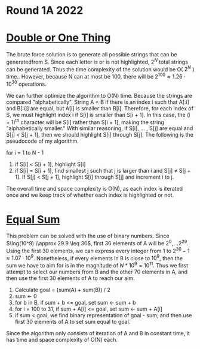# Round 1A 2022

# [Double or One Thing]([url](https://codingcompetitions.withgoogle.com/codejam/round/0000000000877ba5/0000000000aa8e9c))

The brute force solution is to generate all possible strings that can be generatedfrom S. Since each letter is or is not highlighted, $2^N$ total strings can be
generated. Thus the time complexity of the solution would be O( $2^N$ ) time.. However, because N can at most be 100, there will be $2^{100} \approx 1.26\cdot 10^{30}$ operations.

We can further optimize the algorithm to O(N) time. Because the strings are compared "alphabetically", String A < B if there is an index i such that A[:i] and B[:i]] are equal, 
but A[i] is smaller than B[i]. Therefore, for each index of S, we must highlight index i if S[i] is smaller than S[i + 1]. In this case, the (i + 1)<sup>th</sup> character
will be S[i] rather than S[i + 1], making the string "alphabetically smaller." With similar reasoning, if S[i], ... , S[j] are equal and S[j] < S[j + 1], then we should 
highlight S[i] through S[j]. The following is the pseudocode of my algorithm.

for i = 1 to N - 1
1. if S[i] < S[i + 1], highlight S[i]
2. if S[i] = S[i + 1], find smallest j such that j is larger than i and S[j] $\neq$ S[j + 1]. If S[j] < S[j + 1], highlight S[i] through S[j] and increment i to j.

The overall time and space complexity is O(N), as each index is iterated once and we keep track of whether each index is highlighted or not.

# [Equal Sum]([url](https://codingcompetitions.withgoogle.com/codejam/round/0000000000877ba5/0000000000aa8fc1))

This problem can be solved with the use of binary numbers. Since $\log(10^9) \\approx 29.9 \leq 30$, first 30 elements of A will be $2^0, ... 2^{29}$. Using the first
30 elements, we can express every integer from 1 to $2^{30} - 1 \approx 1.07 \cdot 10^9$. Nonetheless, if every elements in B is close to $10^9$, then the sum we have to
aim for is in the magnitude of $N * 10^9 = 10^{11}$. Thus we first attempt to select our numbers from B and the other 70 elements in A, and then use the first 30 elements of A to reach our aim. 

1. Calculate goal = (sum(A) + sum(B)) / 2
2. sum <- 0
3. for b in B, if sum + b <= goal, set sum <- sum + b
4. for i = 100 to 31, if sum + A[i] <= goal, set sum <- sum + A[i]
5. if sum < goal, we find binary representation of goal - sum, and then use first 30 elements of A to set sum equal to goal.

Since the algorithm only consists of iteration of A and B in constant time, it has time and space complexity of O(N) each.
